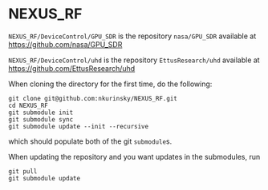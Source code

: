 # NEXUS_RF
`NEXUS_RF/DeviceControl/GPU_SDR` is the repository `nasa/GPU_SDR` available at https://github.com/nasa/GPU_SDR

`NEXUS_RF/DeviceControl/uhd` is the repository `EttusResearch/uhd` available at https://github.com/EttusResearch/uhd

When cloning the directory for the first time, do the following:
```
git clone git@github.com:nkurinsky/NEXUS_RF.git
cd NEXUS_RF
git submodule init
git submodule sync 
git submodule update --init --recursive
```
which should populate both of the git `submodule`s.

When updating the repository and you want updates in the submodules, run
```
git pull
git submodule update
```
